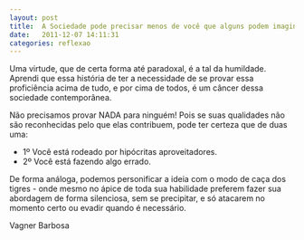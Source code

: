 ```yaml
---
layout: post
title:  A Sociedade pode precisar menos de você que alguns podem imaginar!
date:   2011-12-07 14:11:31
categories: reflexao 
---
```

Uma virtude, que de certa forma até paradoxal, é a tal da humildade.
Aprendi que essa história de ter a necessidade de se provar essa proficiência acima de tudo, e por cima de todos, é um câncer dessa sociedade contemporânea.
 
Não precisamos provar NADA para ninguém! Pois se suas qualidades não são reconhecidas pelo que elas contribuem, pode ter certeza que de duas uma:
 
- 1º Você está rodeado por hipócritas aproveitadores.
- 2º Você está fazendo algo errado.
 
De forma análoga, podemos personificar a ideia com o modo de caça dos tigres - onde mesmo no ápice de toda sua habilidade preferem fazer sua abordagem de forma silenciosa, sem se precipitar, e só atacarem no momento certo ou evadir quando é necessário.
 
Vagner Barbosa